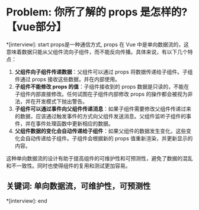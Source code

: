 # Problem: 你所了解的 props 是怎样的?【vue部分】

*[interview]: start
props是一种通信方式, props 在 Vue 中是单向数据流的，这意味着数据只能从父组件流向子组件，而不能反向传播。具体来说，有以下几个特点：
1. **父组件向子组件传递数据**：父组件可以通过 props 将数据传递给子组件。子组件通过 props 接收这些数据，并在内部使用。
2. **子组件不能修改 props 的值**：子组件接收到的 props 数据是只读的，不能在子组件内部直接修改。任何试图在子组件内部修改 props 的操作都会被视为非法，并在开发模式下抛出警告。
3. **子组件可以通过事件向父组件传递消息**：如果子组件需要修改父组件传递过来的数据，应该通过触发事件的方式向父组件发送消息。父组件监听子组件的事件，并在事件处理函数中更新相应的数据。
4. **父组件数据的变化会自动传递给子组件**：如果父组件的数据发生变化，这些变化会自动传递给子组件。子组件会根据新的 props 值重新渲染，并更新显示的内容。

这种单向数据流的设计有助于提高组件的可维护性和可预测性，避免了数据的混乱和不一致性。同时也使得组件的复用和测试更加容易。

## 关键词: 单向数据流，可维护性，可预测性
*[interview]: end
